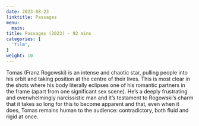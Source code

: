 ```yaml
---
date: 2023-08-23
linktitle: Passages
menu:
  main:
title: Passages (2023) - 92 mins
categories: [
  'film',
]
weight: 10
---
```


Tomas (Franz Rogowski) is an intense and chaotic star, pulling people into his orbit and taking position at the centre of their lives. This is most clear in the shots where his body literally eclipses one of his romantic partners in the frame (apart from one significant sex scene). He’s a deeply frustrating and overwhelmingly narcissistic man and it’s testament to Rogowski’s charm that it takes so long for this to become apparent and that, even when it does, Tomas remains human to the audience: contradictory, both fluid and rigid at once.
